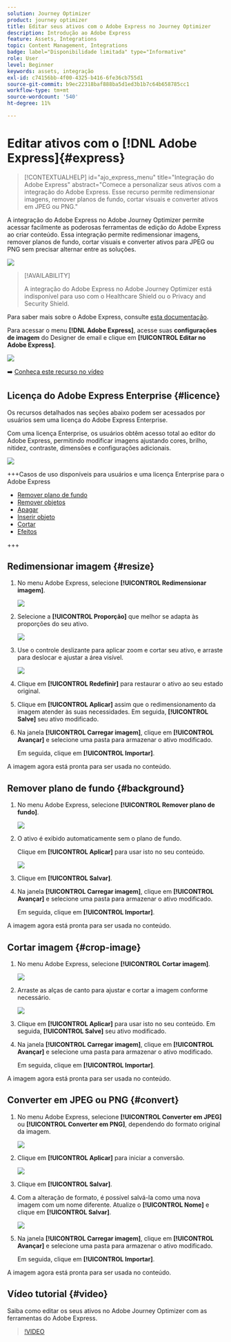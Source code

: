 ```yaml
---
solution: Journey Optimizer
product: journey optimizer
title: Editar seus ativos com o Adobe Express no Journey Optimizer
description: Introdução ao Adobe Express
feature: Assets, Integrations
topic: Content Management, Integrations
badge: label="Disponibilidade limitada" type="Informative"
role: User
level: Beginner
keywords: assets, integração
exl-id: c74156bb-4f00-4325-b416-6fe36cb755d1
source-git-commit: b9ec22318baf888ba5d1ed3b1b7c64b658785cc1
workflow-type: tm+mt
source-wordcount: '540'
ht-degree: 11%

---
```


# Editar ativos com o [!DNL Adobe Express]{#express}

>[!CONTEXTUALHELP]
>id="ajo_express_menu"
>title="Integração do Adobe Express"
>abstract="Comece a personalizar seus ativos com a integração do Adobe Express. Esse recurso permite redimensionar imagens, remover planos de fundo, cortar visuais e converter ativos em JPEG ou PNG."

A integração do Adobe Express no Adobe Journey Optimizer permite acessar facilmente as poderosas ferramentas de edição do Adobe Express ao criar conteúdo. Essa integração permite redimensionar imagens, remover planos de fundo, cortar visuais e converter ativos para JPEG ou PNG sem precisar alternar entre as soluções.

<img src="../rn/assets/do-not-localize/express_resize.gif">


>[!AVAILABILITY]
>
>A integração do Adobe Express no Adobe Journey Optimizer está indisponível para uso com o Healthcare Shield ou o Privacy and Security Shield.

Para saber mais sobre o Adobe Express, consulte [esta documentação](https://helpx.adobe.com/br/express/user-guide.html).

Para acessar o menu **[!DNL Adobe Express]**, acesse suas **configurações de imagem** do Designer de email e clique em **[!UICONTROL Editar no Adobe Express]**.

![](assets/express_1.png)

➡️ [Conheça este recurso no vídeo](#video)

## Licença do Adobe Express Enterprise {#licence}

Os recursos detalhados nas seções abaixo podem ser acessados por usuários sem uma licença do Adobe Express Enterprise.

Com uma licença Enterprise, os usuários obtêm acesso total ao editor do Adobe Express, permitindo modificar imagens ajustando cores, brilho, nitidez, contraste, dimensões e configurações adicionais.

![](assets/express-licence.png)

+++Casos de uso disponíveis para usuários e uma licença Enterprise para o Adobe Express

* [Remover plano de fundo](https://helpx.adobe.com/br/express/create-and-edit-images/edit-images/remove-background.html)
* [Remover objetos](https://helpx.adobe.com/br/express/create-and-edit-images/create-and-modify-with-generative-ai/remove-objects-generative-fill.html)
* [Apagar](https://helpx.adobe.com/br/express/create-and-edit-images/edit-images/eraser.html)
* [Inserir objeto](https://helpx.adobe.com/br/express/adobe-express-on-mobile/create-and-edit-designs/generative-fill-mobile.html)
* [Cortar](https://helpx.adobe.com/express/create-and-edit-images/edit-images/crop-and-shape-images.html)
* [Efeitos](https://helpx.adobe.com/express/add-effects-to-your-designs/add-images-and-visuals/apply-image-filters.html)

+++

## Redimensionar imagem {#resize}

1. No menu Adobe Express, selecione **[!UICONTROL Redimensionar imagem]**.

   ![](assets/express-resize-1.png)

1. Selecione a **[!UICONTROL Proporção]** que melhor se adapta às proporções do seu ativo.

   ![](assets/express-resize-2.png)

1. Use o controle deslizante para aplicar zoom e cortar seu ativo, e arraste para deslocar e ajustar a área visível.

   ![](assets/express-resize-3.png)

1. Clique em **[!UICONTROL Redefinir]** para restaurar o ativo ao seu estado original.

1. Clique em **[!UICONTROL Aplicar]** assim que o redimensionamento da imagem atender às suas necessidades. Em seguida, **[!UICONTROL Salve]** seu ativo modificado.

1. Na janela **[!UICONTROL Carregar imagem]**, clique em **[!UICONTROL Avançar]** e selecione uma pasta para armazenar o ativo modificado.

   Em seguida, clique em **[!UICONTROL Importar]**.

A imagem agora está pronta para ser usada no conteúdo.

## Remover plano de fundo {#background}

1. No menu Adobe Express, selecione **[!UICONTROL Remover plano de fundo]**.

   ![](assets/express-background-1.png)

1. O ativo é exibido automaticamente sem o plano de fundo.

   Clique em **[!UICONTROL Aplicar]** para usar isto no seu conteúdo.

   ![](assets/express-background-2.png)

1. Clique em **[!UICONTROL Salvar]**.

1. Na janela **[!UICONTROL Carregar imagem]**, clique em **[!UICONTROL Avançar]** e selecione uma pasta para armazenar o ativo modificado.

   Em seguida, clique em **[!UICONTROL Importar]**.

A imagem agora está pronta para ser usada no conteúdo.

## Cortar imagem {#crop-image}

1. No menu Adobe Express, selecione **[!UICONTROL Cortar imagem]**.

   ![](assets/express-crop-1.png)

1. Arraste as alças de canto para ajustar e cortar a imagem conforme necessário.

   ![](assets/express-crop-2.png)

1. Clique em **[!UICONTROL Aplicar]** para usar isto no seu conteúdo. Em seguida, **[!UICONTROL Salve]** seu ativo modificado.

1. Na janela **[!UICONTROL Carregar imagem]**, clique em **[!UICONTROL Avançar]** e selecione uma pasta para armazenar o ativo modificado.

   Em seguida, clique em **[!UICONTROL Importar]**.

A imagem agora está pronta para ser usada no conteúdo.

## Converter em JPEG ou PNG {#convert}

1. No menu Adobe Express, selecione **[!UICONTROL Converter em JPEG]** ou **[!UICONTROL Converter em PNG]**, dependendo do formato original da imagem.

   ![](assets/express-convert-1.png)

1. Clique em **[!UICONTROL Aplicar]** para iniciar a conversão.

   ![](assets/express-convert-2.png)

1. Clique em **[!UICONTROL Salvar]**.

1. Com a alteração de formato, é possível salvá-la como uma nova imagem com um nome diferente. Atualize o **[!UICONTROL Nome]** e clique em **[!UICONTROL Salvar]**.

   ![](assets/express-convert-3.png)

1. Na janela **[!UICONTROL Carregar imagem]**, clique em **[!UICONTROL Avançar]** e selecione uma pasta para armazenar o ativo modificado.

   Em seguida, clique em **[!UICONTROL Importar]**.

A imagem agora está pronta para ser usada no conteúdo.


## Vídeo tutorial {#video}

Saiba como editar os seus ativos no Adobe Journey Optimizer com as ferramentas do Adobe Express.

>[!VIDEO](https://video.tv.adobe.com/v/3455528/?quality=12&captions=por_br)




